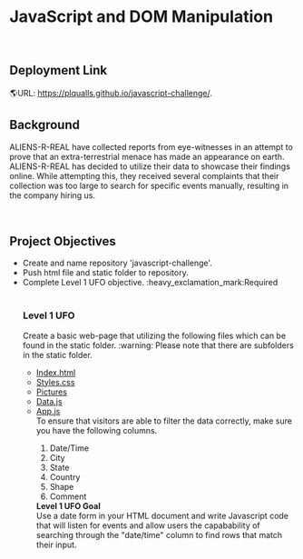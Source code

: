 <html>
<h1> JavaScript and DOM Manipulation</h1>
<br>
<h2>Deployment Link</h2>

:earth_americas:URL: https://plqualls.github.io/javascript-challenge/.

<h2>Background</h2>
<p> ALIENS-R-REAL have collected reports from eye-witnesses in an attempt to prove that an extra-terrestrial menace has made an appearance on earth.  ALIENS-R-REAL has decided to utilize their data to showcase their findings online.  While attempting this, they received several complaints that their collection was too large to search for specific events manually, resulting in the company hiring us. </p>
<br>
<h2>Project Objectives</h2>
<ul>
<li>Create and name repository 'javascript-challenge'.</li>
<li>Push html file and static folder to repository.</li>
<li>Complete Level 1 UFO objective. :heavy_exclamation_mark:Required</li>
<br>
<h3>Level 1 UFO</h3>
<div>Create a basic web-page that utilizing the following files which can be found in the static folder. :warning: Please note that there are subfolders in the static folder.</div>
<ul style="list-style-type:circle;">
<li><a href="https://github.com/plqualls/javascript-challenge/blob/main/index.html">Index.html</a></li>
<li><a href="https://github.com/plqualls/javascript-challenge/tree/main/static/css">Styles.css</a></li>
<li><a href="https://github.com/plqualls/javascript-challenge/tree/main/static/images">Pictures</a></li>
<li><a href="https://github.com/plqualls/javascript-challenge/blob/main/static/js/data.js">Data.js</a></li>
<li><a href="https://github.com/plqualls/javascript-challenge/blob/main/static/js/app.js">App.js</a></li>
<div>To ensure that visitors are able to filter the data correctly, make sure you have the following columns.
<ol>
<li>Date/Time</li>
<li>City</li>
<li>State</li>
<li>Country</li>
<li>Shape</li>
<li>Comment</li>
</ol>
<div></div>
<b><strong>Level 1 UFO Goal</strong></b>
<div> Use a date form in your HTML document and write Javascript code that will listen for events and allow users the capabability of searching through the "date/time" column to find rows that match their input.


 